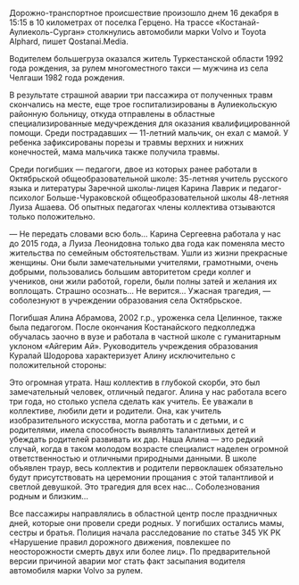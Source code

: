 Дорожно-транспортное происшествие произошло днем 16 декабря в 15:15 в 10 километрах от поселка Герцено. На трассе «Костанай-Аулиеколь-Сурган» столкнулись автомобили марки Volvo и Toyota Alphard, пишет Qostanai.Media.

Водителем большегруза оказался житель Туркестанской области 1992 года рождения, за рулем многоместного такси — мужчина из села Челгаши 1982 года рождения.



В результате страшной аварии три пассажира от полученных травм скончались на месте, еще трое госпитализированы в Аулиекольскую районную больницу, откуда отправлены в областные специализированные медучреждения для оказания квалифицированной помощи. Среди пострадавших — 11-летний мальчик, он ехал с мамой. У ребенка зафиксированы порезы и травмы верхних и нижних конечностей, мама мальчика также получила травмы.



Среди погибших — педагоги, двое из которых ранее работали в Октябрьской общеобразовательной школе: 35-летняя учитель русского языка и литературы Заречной школы-лицея Карина Лаврик и педагог-психолог Больше-Чураковской общеобразовательной школы 48-летняя Луиза Ашаева. Об опытных педагогах члены коллектива отзываются только положительно.


— Не передать словами всю боль… Карина Сергеевна работала у нас до 2015 года, а Луиза Леонидовна только два года как поменяла место жительства по семейным обстоятельствам. Ушли из жизни прекрасные женщины. Они были замечательными учителями, грамотными, очень добрыми, пользовались большим авторитетом среди коллег и учеников, они жили работой, горели, были полны затей и желания их воплощать. Страшно осознать… Не верится… Ужасная трагедия, — соболезнуют в учреждении образования села Октябрьское.

Погибшая Алина Абрамова, 2002 г.р., уроженка села Целинное, также была педагогом. После окончания Костанайского педколледжа обучалась заочно в вузе и работала в частной школе с гуманитарным уклоном «Айгерим Ай». Руководитель учреждения образования Куралай Шодорова характеризует Алину исключительно с положительной стороны:


Это огромная утрата. Наш коллектив в глубокой скорби, это был замечательный человек, отличный педагог. Алина у нас работала всего три года, но столько успела сделать как учитель. Ее уважали в коллективе, любили дети и родители. Она, как учитель изобразительного искусства, могла работать и с детьми, и с родителями, имела способность выявлять талантливых детей и убеждать родителей развивать их дар. Наша Алина — это редкий случай, когда в таком молодом возрасте специалист наделен огромной ответственностью и отличными природными данными. В школе объявлен траур, весь коллектив и родители первоклашек обязательно будут присутствовать на церемонии прощания с этой талантливой и светлой девушкой. Это трагедия для всех нас… Соболезнования родным и близким…

Все пассажиры направлялись в областной центр после праздничных дней, которые они провели среди родных. У погибших остались мамы, сестры и братья. Полиция начала расследование по статье 345 УК РК «Нарушение правил дорожного движения, повлекшее по неосторожности смерть двух или более лиц». По предварительной версии причиной аварии мог стать факт засыпания водителя автомобиля марки Volvo за рулем.
